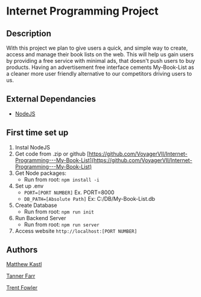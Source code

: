 # Internet Programming Project

## Description
With this project we plan to give users a quick, and simple way to create, access and manage their book lists on the web. This will help us gain users by providing a free service with minimal ads, that doesn't push users to buy products. Having an advertisement free interface cements My-Book-List as a cleaner more user friendly alternative to our competitors driving users to us.

## External Dependancies
- [NodeJS](https://nodejs.org/en/)

## First time set up
1. Instal NodeJS
2. Get code from .zip or github [https://github.com/VoyagerVII/Internet-Programming---My-Book-List](https://github.com/VoyagerVII/Internet-Programming---My-Book-List)
3. Get Node packages:
    - Run from root: `npm install -i`
4. Set up .env
    - `PORT=[PORT NUMBER]` Ex. PORT=8000
    - `DB_PATH=[Absolute Path]` Ex: C:/DB/My-Book-List.db
5. Create Database
    - Run from root: `npm run init`
6. Run Backend Server
    - Run from root: `npm run server`
7. Access website
  `http://localhost:[PORT NUMBER]`

## Authors
[Matthew Kastl](https://github.com/matdenkas)

[Tanner Farr](https://github.com/shadowbladepaladin)

[Trent Fowler](https://github.com/trentfowler01)






